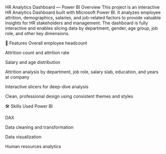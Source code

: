 HR Analytics Dashboard — Power BI
Overview
This project is an interactive HR Analytics Dashboard built with Microsoft Power BI. It analyzes employee attrition, demographics, salaries, and job-related factors to provide valuable insights for HR stakeholders and management. The dashboard is fully interactive and enables slicing data by department, gender, age group, job role, and other key dimensions.

🚀 Features
Overall employee headcount

Attrition count and attrition rate

Salary and age distribution

Attrition analysis by department, job role, salary slab, education, and years at company

Interactive slicers for deep-dive analysis

Clean, professional design using consistent themes and styles


🛠️ Skills Used
Power BI

DAX

Data cleaning and transformation

Data visualization

Human resources analytics
